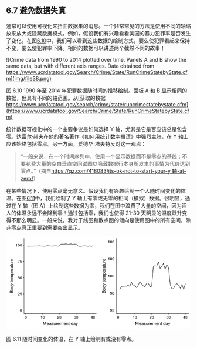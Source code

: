 ## 6.7 避免数据失真

通常可以使用可视化来扭曲数据集的消息。一个非常常见的方法是使用不同的轴缩放来放大或隐藏数据模式。例如，假设我们有兴趣看看美国的暴力犯罪率是否发生了变化。在图[6.10](#fig:crimePlotAxes)中，我们可以看到这些数据的绘制方式，要么使犯罪看起来保持不变，要么使犯罪率下降。相同的数据可以讲述两个截然不同的故事！

![Crime data from 1990 to 2014 plotted over time.  Panels A and B show the same data, but with different axis ranges. Data obtained from https://www.ucrdatatool.gov/Search/Crime/State/RunCrimeStatebyState.cfm](img/file38.png)

图 6.10 1990 年至 2014 年犯罪数据随时间的推移绘制。面板 A 和 B 显示相同的数据，但具有不同的轴范围。从[获取的数据 https://www.ucrdatatool.gov/search/crime/state/runcrimestatebystate.cfm](https://www.ucrdatatool.gov/Search/Crime/State/RunCrimeStatebyState.cfm)

统计数据可视化中的一个主要争议是如何选择 Y 轴，尤其是它是否应该总是包含零。达雷尔·赫夫在他的著名著作《如何用统计数字撒谎》中强烈主张，在 Y 轴上应该始终包括零点。另一方面，爱德华·塔夫特反对这一观点：

> “一般来说，在一个时间序列中，使用一个显示数据而不是零点的基线；不要花费大量的空白垂直空间试图以隐藏数据行本身所发生的事情为代价达到零点。”（摘自[https://qz.com/418083/its-ok-not-to-start-your-y 轴-at-zero/](https://qz.com/418083/its-ok-not-to-start-your-y-axis-at-zero/)）

在某些情况下，使用零点毫无意义。假设我们有兴趣绘制一个人随时间变化的体温。在图[6.11](#fig:bodyTempAxis)中，我们绘制了 Y 轴上有零或无零的相同（模拟）数据。很明显，通过在 Y 轴（图 A）上绘制这些数据为零，我们在图中浪费了大量的空间，因为活人的体温永远不会降到零！通过包括零，我们也使得 21-30 天明显的温度跃升变得不那么明显。一般来说，我对于线图和散点图的倾向是使用图中的所有空间，除非零点真正重要到需要突出显示。

![Body temperature over time, plotted with or without the zero point in the Y axis.](img/file39.png)

图 6.11 随时间变化的体温，在 Y 轴上绘制有或没有零点。